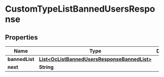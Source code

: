 

# CustomTypeListBannedUsersResponse


## Properties

Name | Type | Description | Notes
------------ | ------------- | ------------- | -------------
**bannedList** | [**List&lt;OcListBannedUsersResponseBannedList&gt;**](OcListBannedUsersResponseBannedList.md) |  |  [optional]
**next** | **String** |  |  [optional]



